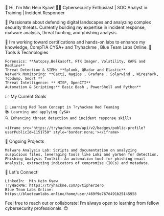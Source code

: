 👋 Hi, I'm Min Hein Kyaw!
👨‍💻 Cybersecurity Enthusiast | SOC Analyst in Training | Incident Responder

🔹 Passionate about defending digital landscapes and analyzing complex security threats. Currently building my expertise in incident response, malware analysis, threat hunting, and phishing analysis.

🔹 I’m working toward certifications and hands-on labs to enhance my knowledge, CompTIA CYSA+ and Tryhackme , Blue Team Labs Online.
🔧 Tools & Technologies

    Forensics: **Autopsy,Belkasoft, FTK Imager, Volatility, KAPE and Redline** 
    Threat Detection & SIEM: **Splunk, QRadar and Elastic**
    Network Monitoring: **Cacti, Nagios , Grafana , Solarwind , Wireshark, Tcpdump, Snort **
    Threat Intelligence: ** MISP, OpenCTI**
    Automation & Scripting:** Basic Bash , PowerShell and Python**
    

📈 My Current Goals

    🎯 Learning Red Team Concept in Tryhackme Red Teaming 
    📚 Learning and applying CySA+ 
    🔍 Enhancing threat detection and incident response skills

    <iframe src="https://tryhackme.com/api/v2/badges/public-profile?userPublicId=1151750" style='border:none;'></iframe>

📂 Ongoing Projects

    Malware Analysis Lab: Scripts and documentation on analyzing suspicious files, leveraging tools like Loki and yarGen for detection.
    Phishing Analysis Toolkit: An automation tool for phishing email analysis, extracting indicators of compromise (IOCs) and metadata.
    

🌱 Let's Connect!

    LinkedIn:  Min Hein Kyaw 
    TryHackMe: https://tryhackme.com/p/Cipherzero
    Blue Team Labs Online:  https://blueteamlabs.online/home/user/469f9e767d491b25145958


Feel free to reach out or collaborate! I’m always open to learning from fellow cybersecurity professionals. 😊
